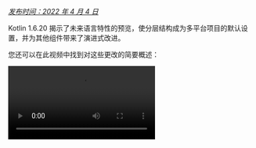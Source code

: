 [//]: # (title: Kotlin 1.6.20 有哪些新特性)

_[发布时间：2022 年 4 月 4 日](releases.md#release-details)_

Kotlin 1.6.20 揭示了未来语言特性的预览，使分层结构成为多平台项目的默认设置，并为其他组件带来了演进式改进。

您还可以在此视频中找到对这些更改的简要概述：

<video src="https://www.youtube.com/v/8F19ds109-o" title="What's new in Kotlin 1.6.20"/>

## 语言

在 Kotlin 1.6.20 中，您可以尝试两个新的语言特性：

* [Kotlin/JVM 上下文接收器的原型](#prototype-of-context-receivers-for-kotlin-jvm)
* [明确的非空类型](#definitely-non-nullable-types)

### Kotlin/JVM 上下文接收器的原型

> 此特性是一个原型，仅适用于 Kotlin/JVM。启用 `-Xcontext-receivers` 后，
> 编译器将生成预发布二进制文件，不能用于生产代码。
> 请仅在您的试验项目中使用上下文接收器。
> 我们感谢您在 [YouTrack](https://youtrack.jetbrains.com/issues/KT) 中提供反馈。
>
{style="warning"}

使用 Kotlin 1.6.20，您不再局限于只有一个接收器。如果您需要更多，可以通过在其声明中添加上下文接收器来使函数、属性和类变得上下文依赖（或_上下文相关的_）。上下文相关的声明会执行以下操作：

* 它要求所有声明的上下文接收器都以隐式接收器（implicit receivers）的形式存在于调用者的作用域中。
* 它将声明的上下文接收器作为隐式接收器（implicit receivers）引入其主体作用域。

```kotlin
interface LoggingContext {
    val log: Logger // 此上下文提供了对日志记录器的引用
}

context(LoggingContext)
fun startBusinessOperation() {
    // 由于 LoggingContext 是一个隐式接收器，因此您可以访问 log 属性
    log.info("Operation has started")
}

fun test(loggingContext: LoggingContext) {
    with(loggingContext) {
        // 您需要将 LoggingContext 作为隐式接收器放在作用域中才能调用 startBusinessOperation()
        startBusinessOperation()
    }
}
```

要在您的项目中启用上下文接收器，请使用 `-Xcontext-receivers` 编译器选项。
您可以在 [KEEP](https://github.com/Kotlin/KEEP/blob/master/proposals/context-receivers.md#detailed-design) 中找到此特性及其语法的详细描述。

请注意，此实现是一个原型：

* 启用 `-Xcontext-receivers` 后，编译器将生成预发布二进制文件，不能用于生产代码
* 目前 IDE 对上下文接收器的支持是最低限度的

请在您的试验项目中尝试此特性，并在[此 YouTrack 问题](https://youtrack.jetbrains.com/issue/KT-42435)中与我们分享您的想法和经验。
如果您遇到任何问题，请[提交新问题](https://kotl.in/issue)。

### 明确的非空类型

> 明确的非空类型处于 [Beta 版](components-stability.md)。它们已接近稳定，
> 但将来可能需要迁移步骤。
> 我们将尽力减少您需要进行的更改。
>
{style="warning"}

为了在扩展泛型 Java 类和接口时提供更好的互操作性，Kotlin 1.6.20 允许您使用新语法 `T & Any` 在使用处将泛型类型参数标记为明确非空类型。
此语法形式来自[交集类型（intersection types）](https://en.wikipedia.org/wiki/Intersection_type)的表示法，目前仅限于 `&` 左侧带有可空上限的类型参数和右侧非空的 `Any`：

```kotlin
fun <T> elvisLike(x: T, y: T & Any): T & Any = x ?: y

fun main() {
    // OK
    elvisLike<String>("", "").length
    // Error: 'null' 不能是非空类型的值
    elvisLike<String>("", null).length

    // OK
    elvisLike<String?>(null, "").length
    // Error: 'null' 不能是非空类型的值
    elvisLike<String?>(null, null).length
}
```
{validate="false"}

将语言版本设置为 `1.7` 以启用此特性：

<tabs group="build-script">
<tab title="Kotlin" group-key="kotlin">

```kotlin
kotlin {
    sourceSets.all {
        languageSettings.apply {
            languageVersion = "1.7"
        }
    }
}
```

</tab>
<tab title="Groovy" group-key="groovy">

```groovy
kotlin {
    sourceSets.all {
        languageSettings {
            languageVersion = '1.7'
        }
    }
}
```

</tab>
</tabs>

在 [KEEP](https://github.com/Kotlin/KEEP/blob/master/proposals/definitely-non-nullable-types.md) 中了解有关明确非空类型的更多信息。

## Kotlin/JVM

Kotlin 1.6.20 引入了：

* JVM 接口中默认方法的兼容性改进：[接口的新注解 `@JvmDefaultWithCompatibility`](#new-jvmdefaultwithcompatibility-annotation-for-interfaces) 和 [`-Xjvm-default` 模式的兼容性更改](#compatibility-changes-in-the-xjvm-default-modes)
* [JVM 后端支持单个模块的并行编译](#support-for-parallel-compilation-of-a-single-module-in-the-jvm-backend)
* [支持函数式接口构造函数的可调用引用](#support-for-callable-references-to-functional-interface-constructors)

### 接口的新注解 @JvmDefaultWithCompatibility

Kotlin 1.6.20 引入了新注解 [`@JvmDefaultWithCompatibility`](https://kotlinlang.org/api/latest/jvm/stdlib/kotlin.jvm/-jvm-default-with-compatibility/)：将其与 `-Xjvm-default=all` 编译器选项一起使用，[在 JVM 接口中为任何 Kotlin 接口的任何非抽象成员创建默认方法](java-to-kotlin-interop.md#default-methods-in-interfaces)。

如果使用您的 Kotlin 接口的客户端在没有 `-Xjvm-default=all` 选项的情况下编译，则它们可能与使用此选项编译的代码二进制不兼容。
在 Kotlin 1.6.20 之前，为避免此兼容性问题，[推荐的方法](https://blog.jetbrains.com/kotlin/2020/07/kotlin-1-4-m3-generating-default-methods-in-interfaces/#JvmDefaultWithoutCompatibility)是使用 `-Xjvm-default=all-compatibility` 模式，并对不需要此类兼容性的接口使用 `@JvmDefaultWithoutCompatibility` 注解。

此方法有一些缺点：

* 添加新接口时，您很容易忘记添加该注解。
* 非公共部分中的接口通常多于公共 API 中的接口，因此您最终会在代码中多处出现此注解。

现在，您可以使用 `-Xjvm-default=all` 模式并用 `@JvmDefaultWithCompatibility` 注解标记接口。
这允许您一次性将此注解添加到公共 API 中的所有接口，并且新非公共代码无需使用任何注解。

请在[此 YouTrack 票据](https://youtrack.jetbrains.com/issue/KT-48217)中留下您对此新注解的反馈。

### -Xjvm-default 模式的兼容性更改

Kotlin 1.6.20 增加了编译模块的选项，使其可以在默认模式（`-Xjvm-default=disable` 编译器选项）下与使用 `-Xjvm-default=all` 或 `-Xjvm-default=all-compatibility` 模式编译的模块兼容。
与以前一样，如果所有模块都处于 `-Xjvm-default=all` 或 `-Xjvm-default=all-compatibility` 模式，编译也将成功。
您可以在此 [YouTrack 问题](https://youtrack.jetbrains.com/issue/KT-47000)中留下您的反馈。

Kotlin 1.6.20 弃用了编译器选项 `-Xjvm-default` 的 `compatibility` 和 `enable` 模式。
其他模式的描述中关于兼容性有所更改，但总体逻辑保持不变。
您可以查看[更新的描述](java-to-kotlin-interop.md#compatibility-modes-for-default-methods)。

有关 Java 互操作中默认方法的更多信息，请参阅[互操作性文档](java-to-kotlin-interop.md#default-methods-in-interfaces)和[这篇博客文章](https://blog.jetbrains.com/kotlin/2020/07/kotlin-1-4-m3-generating-default-methods-in-interfaces/)。

### JVM 后端支持单个模块的并行编译

> JVM 后端支持单个模块的并行编译是[实验性](components-stability.md)功能。
> 它可能随时删除或更改。需要选择启用（参见下方详细信息），并且您应仅将其用于评估目的。
> 我们感谢您在 [YouTrack](https://youtrack.jetbrains.com/issue/KT-46085) 中提供反馈。
>
{style="warning"}

我们正在继续努力[改进新的 JVM IR 后端编译时间](https://youtrack.jetbrains.com/issue/KT-46768)。
在 Kotlin 1.6.20 中，我们增加了实验性 JVM IR 后端模式，以并行编译模块中的所有文件。
并行编译可以将总编译时间减少多达 15%。

使用[编译器选项](compiler-reference.md#compiler-options) `-Xbackend-threads` 启用实验性并行后端模式。
此选项使用以下参数：

* `N` 是您要使用的线程数。它不应超过您的 CPU 核心数；否则，由于线程之间的上下文切换，并行化将失效
* `0` 为每个 CPU 核心使用单独的线程

[Gradle](gradle.md) 可以并行运行任务，但是当项目（或项目的主要部分）从 Gradle 的角度来看只是一个大任务时，这种并行化帮助不大。
如果您有一个非常大型的单体模块，请使用并行编译以更快地编译。
如果您的项目由许多小型模块组成并且构建由 Gradle 并行化，那么再添加一层并行化可能会由于上下文切换而损害性能。

> 并行编译有一些限制：
> * 它不适用于 [kapt](kapt.md)，因为 kapt 禁用了 IR 后端
> * 设计上需要更多的 JVM 堆内存。堆内存量与线程数成正比
>
{style="note"}

### 支持函数式接口构造函数的可调用引用

> 对函数式接口构造函数的可调用引用支持是[实验性](components-stability.md)功能。
> 它可能随时删除或更改。需要选择启用（参见下方详细信息），并且您应仅将其用于评估目的。
> 我们感谢您在 [YouTrack](https://youtrack.jetbrains.com/issue/KT-47939) 中提供反馈。
>
{style="warning"}

对[可调用引用](reflection.md#callable-references)到函数式接口构造函数的支持增加了一种源代码兼容的迁移方式，可以从带构造函数的接口迁移到[函数式接口](fun-interfaces.md)。

考虑以下代码：

```kotlin
interface Printer {
    fun print()
}

fun Printer(block: () -> Unit): Printer = object : Printer { override fun print() = block() }
```

启用函数式接口构造函数的可调用引用后，此代码可以替换为仅一个函数式接口声明：

```kotlin
fun interface Printer {
    fun print()
}
```

它的构造函数将隐式创建，并且任何使用 `::Printer` 函数引用的代码都将编译成功。例如：

```kotlin
documentsStorage.addPrinter(::Printer)
```
{validate="false"}

通过使用 `DeprecationLevel.HIDDEN` 的 [`@Deprecated`](https://kotlinlang.org/api/latest/jvm/stdlib/kotlin/-deprecated/) 注解标记旧有函数 `Printer` 来保留二进制兼容性：

```kotlin
@Deprecated(message = "Your message about the deprecation", level = DeprecationLevel.HIDDEN)
fun Printer(...) {...}
```
{validate="false"}

使用编译器选项 `-XXLanguage:+KotlinFunInterfaceConstructorReference` 启用此特性。

## Kotlin/Native

Kotlin/Native 1.6.20 标志着其新组件的持续开发。我们向着与其他平台上的 Kotlin 一致的体验又迈进了一步：

* [新内存管理器的更新](#an-update-on-the-new-memory-manager)
* [新内存管理器中扫描阶段的并发实现](#concurrent-implementation-for-the-sweep-phase-in-new-memory-manager)
* [注解类的实例化](#instantiation-of-annotation-classes)
* [与 Swift async/await 的互操作：返回 Swift 的 Void 而不是 KotlinUnit](#interop-with-swift-async-await-returning-void-instead-of-kotlinunit)
* [使用 libbacktrace 获得更好的堆栈跟踪](#better-stack-traces-with-libbacktrace)
* [支持独立的 Android 可执行文件](#support-for-standalone-android-executables)
* [性能改进](#performance-improvements)
* [cinterop 模块导入期间改进的错误处理](#improved-error-handling-during-cinterop-modules-import)
* [支持 Xcode 13 库](#support-for-xcode-13-libraries)

### 新内存管理器的更新

> 新的 Kotlin/Native 内存管理器处于 [Alpha 版](components-stability.md)。
> 它将来可能不兼容地更改并需要手动迁移。
> 我们感谢您在 [YouTrack](https://youtrack.jetbrains.com/issue/KT-48525) 中提供反馈。
>
{style="note"}

使用 Kotlin 1.6.20，您可以试用新 Kotlin/Native 内存管理器的 Alpha 版本。
它消除了 JVM 和 Native 平台之间的差异，以便在多平台项目中提供一致的开发者体验。
例如，您将更容易创建同时适用于 Android 和 iOS 的新跨平台移动应用程序。

新的 Kotlin/Native 内存管理器取消了线程间对象共享的限制。
它还提供了无内存泄漏的并发编程原语，这些原语是安全的，不需要任何特殊管理或注解。

新内存管理器将在未来版本中成为默认设置，因此我们鼓励您现在尝试它。
查看我们的[博客文章](https://blog.jetbrains.com/kotlin/2021/08/try-the-new-kotlin-native-memory-manager-development-preview/)以了解有关新内存管理器的更多信息并探索示例项目，或直接跳到[迁移说明](https://github.com/JetBrains/kotlin/blob/master/kotlin-native/NEW_MM.md)亲自尝试。

请在您的项目上尝试使用新的内存管理器，看看它是如何工作的，并在我们的问题跟踪器 [YouTrack](https://youtrack.jetbrains.com/issue/KT-48525) 中分享反馈。

### 新内存管理器中扫描阶段的并发实现

如果您已经切换到我们的新内存管理器（[在 Kotlin 1.6 中宣布](whatsnew16.md#preview-of-the-new-memory-manager)），您可能会注意到执行时间有了巨大的改进：我们的基准测试显示平均提高了 35%。
从 1.6.20 开始，新内存管理器还提供了扫描阶段的并发实现。
这也有望提高性能并减少垃圾收集器暂停的持续时间。

要为新的 Kotlin/Native 内存管理器启用此特性，请传递以下编译器选项：

```bash
-Xgc=cms 
```

欢迎在此 [YouTrack 问题](https://youtrack.jetbrains.com/issue/KT-48526)中分享您对新内存管理器性能的反馈。

### 注解类的实例化

在 Kotlin 1.6.0 中，注解类的实例化在 Kotlin/JVM 和 Kotlin/JS 中达到了[稳定版](components-stability.md)。
1.6.20 版本为 Kotlin/Native 提供了支持。

了解有关[注解类实例化](annotations.md#instantiation)的更多信息。

### 与 Swift async/await 的互操作：返回 Swift 的 Void 而不是 KotlinUnit

> 与 Swift async/await 的并发互操作是[实验性](components-stability.md)功能。它可能随时删除或更改。
> 您应仅将其用于评估目的。我们感谢您在 [YouTrack](https://youtrack.jetbrains.com/issue/KT-47610) 中提供反馈。
>
{style="warning"}

我们继续致力于[与 Swift async/await 的实验性互操作](whatsnew1530.md#experimental-interoperability-with-swift-5-5-async-await)（自 Swift 5.5 起可用）。
Kotlin 1.6.20 在处理返回类型为 `Unit` 的 `suspend` 函数的方式上与以前的版本不同。

此前，此类函数在 Swift 中表现为返回 `KotlinUnit` 的 `async` 函数。然而，它们正确的返回类型是 `Void`，类似于非 suspend 函数。

为了避免破坏现有代码，我们引入了一个 Gradle 属性，使编译器将返回 `Unit` 的 suspend 函数翻译为返回类型为 `Void` 的 `async` Swift：

```none
# gradle.properties
kotlin.native.binary.unitSuspendFunctionObjCExport=proper
```

我们计划在未来的 Kotlin 版本中使此行为成为默认设置。

### 使用 libbacktrace 获得更好的堆栈跟踪

> 使用 libbacktrace 解析源位置是[实验性](components-stability.md)功能。它可能随时删除或更改。
> 您应仅将其用于评估目的。我们感谢您在 [YouTrack](https://youtrack.jetbrains.com/issue/KT-48424) 中提供反馈。
>
{style="warning"}

Kotlin/Native 现在能够生成详细的堆栈跟踪，其中包含文件位置和行号，以便更好地调试 `linux*`（`linuxMips32` 和 `linuxMipsel32` 除外）和 `androidNative*` 目标。

此特性底层使用了 [libbacktrace](https://github.com/ianlancetaylor/libbacktrace) 库。
请看以下代码，了解其差异示例：

```kotlin
fun main() = bar()
fun bar() = baz()
inline fun baz() {
    error("")
}
```

* **1.6.20 之前：**

```text
Uncaught Kotlin exception: kotlin.IllegalStateException:
   at 0   example.kexe        0x227190       kfun:kotlin.Throwable#<init>(kotlin.String?){} + 96
   at 1   example.kexe        0x221e4c       kfun:kotlin.Exception#<init>(kotlin.String?){} + 92
   at 2   example.kexe        0x221f4c       kfun:kotlin.RuntimeException#<init>(kotlin.String?){} + 92
   at 3   example.kexe        0x22234c       kfun:kotlin.IllegalStateException#<init>(kotlin.String?){} + 92
   at 4   example.kexe        0x25d708       kfun:#bar(){} + 104
   at 5   example.kexe        0x25d68c       kfun:#main(){} + 12
```
{initial-collapse-state="collapsed" collapsible="true"}

* **1.6.20 启用 libbacktrace 后：**

```text
Uncaught Kotlin exception: kotlin.IllegalStateException:
   at 0   example.kexe        0x229550    kfun:kotlin.Throwable#<init>(kotlin.String?){} + 96 (/opt/buildAgent/work/c3a91df21e46e2c8/kotlin/kotlin-native/runtime/src/main/kotlin/kotlin/Throwable.kt:24:37)
   at 1   example.kexe        0x22420c    kfun:kotlin.Exception#<init>(kotlin.String?){} + 92 (/opt/buildAgent/work/c3a91df21e46e2c8/kotlin/kotlin-native/runtime/src/main/kotlin/kotlin/Exceptions.kt:23:44)
   at 2   example.kexe        0x22430c    kfun:kotlin.RuntimeException#<init>(kotlin.String?){} + 92 (/opt/buildAgent/work/c3a91df21e46e2c8/kotlin/kotlin-native/runtime/src/main/kotlin/kotlin/Exceptions.kt:34:44)
   at 3   example.kexe        0x22470c    kfun:kotlin.IllegalStateException#<init>(kotlin.String?){} + 92 (/opt/buildAgent/work/c3a91df21e46e2c8/kotlin/kotlin-native/runtime/src/main/kotlin/kotlin/Exceptions.kt:70:44)
   at 4   example.kexe        0x25fac8    kfun:#bar(){} + 104 [inlined] (/opt/buildAgent/work/c3a91df21e46e2c8/kotlin/libraries/stdlib/src/kotlin/util/Preconditions.kt:143:56)
   at 5   example.kexe        0x25fac8    kfun:#bar(){} + 104 [inlined] (/private/tmp/backtrace/src/commonMain/kotlin/app.kt:4:5)
   at 6   example.kexe        0x25fac8    kfun:#bar(){} + 104 (/private/tmp/backtrace/src/commonMain/kotlin/app.kt:2:13)
   at 7   example.kexe        0x25fa4c    kfun:#main(){} + 12 (/private/tmp/backtrace/src/commonMain/kotlin/app.kt:1:14)
```
{initial-collapse-state="collapsed" collapsible="true"}

在 Apple 目标上，堆栈跟踪中已包含文件位置和行号，但 libbacktrace 为内联函数调用提供了更多细节：

* **1.6.20 之前：**

```text
Uncaught Kotlin exception: kotlin.IllegalStateException:
   at 0   example.kexe    0x10a85a8f8    kfun:kotlin.Throwable#<init>(kotlin.String?){} + 88 (/opt/buildAgent/work/c3a91df21e46e2c8/kotlin/kotlin-native/runtime/src/main/kotlin/kotlin/Throwable.kt:24:37)
   at 1   example.kexe    0x10a855846    kfun:kotlin.Exception#<init>(kotlin.String?){} + 86 (/opt/buildAgent/work/c3a91df21e46e2c8/kotlin/kotlin-native/runtime/src/main/kotlin/kotlin/Exceptions.kt:23:44)
   at 2   example.kexe    0x10a855936    kfun:kotlin.RuntimeException#<init>(kotlin.String?){} + 86 (/opt/buildAgent/work/c3a91df21e46e2c8/kotlin/kotlin-native/runtime/src/main/kotlin/kotlin/Exceptions.kt:34:44)
   at 3   example.kexe    0x10a855c86    kfun:kotlin.IllegalStateException#<init>(kotlin.String?){} + 86 (/opt/buildAgent/work/c3a91df21e46e2c8/kotlin/kotlin-native/runtime/src/main/kotlin/kotlin/Exceptions.kt:70:44)
   at 4   example.kexe    0x10a8489a5    kfun:#bar(){} + 117 (/private/tmp/backtrace/src/commonMain/kotlin/app.kt:2:1)
   at 5   example.kexe    0x10a84891c    kfun:#main(){} + 12 (/private/tmp/backtrace/src/commonMain/kotlin/app.kt:1:14)
...
```
{initial-collapse-state="collapsed" collapsible="true"}

* **1.6.20 启用 libbacktrace 后：**

```text
Uncaught Kotlin exception: kotlin.IllegalStateException:
   at 0   example.kexe    0x10669bc88    kfun:kotlin.Throwable#<init>(kotlin.String?){} + 88 (/opt/buildAgent/work/c3a91df21e46e2c8/kotlin/kotlin-native/runtime/src/main/kotlin/kotlin/Throwable.kt:24:37)
   at 1   example.kexe    0x106696bd6    kfun:kotlin.Exception#<init>(kotlin.String?){} + 86 (/opt/buildAgent/work/c3a91df21e46e2c8/kotlin/kotlin-native/runtime/src/main/kotlin/kotlin/Exceptions.kt:23:44)
   at 2   example.kexe    0x106696cc6    kfun:kotlin.RuntimeException#<init>(kotlin.String?){} + 86 (/opt/buildAgent/work/c3a91df21e46e2c8/kotlin/kotlin-native/runtime/src/main/kotlin/kotlin/Exceptions.kt:34:44)
   at 3   example.kexe    0x106697016    kfun:kotlin.IllegalStateException#<init>(kotlin.String?){} + 86 (/opt/buildAgent/work/c3a91df21e46e2c8/kotlin/kotlin-native/runtime/src/main/kotlin/kotlin/Exceptions.kt:70:44)
   at 4   example.kexe    0x106689d35    kfun:#bar(){} + 117 [inlined] (/opt/buildAgent/work/c3a91df21e46e2c8/kotlin/libraries/stdlib/src/kotlin/util/Preconditions.kt:143:56)
>>  at 5   example.kexe    0x106689d35    kfun:#bar(){} + 117 [inlined] (/private/tmp/backtrace/src/commonMain/kotlin/app.kt:4:5)
   at 6   example.kexe    0x106689d35    kfun:#bar(){} + 117 (/private/tmp/backtrace/src/commonMain/kotlin/app.kt:2:13)
   at 7   example.kexe    0x106689cac    kfun:#main(){} + 12 (/private/tmp/backtrace/src/commonMain/kotlin/app.kt:1:14)
...
```
{initial-collapse-state="collapsed" collapsible="true"}

要使用 libbacktrace 生成更好的堆栈跟踪，请将以下行添加到 `gradle.properties`：

```none
# gradle.properties
kotlin.native.binary.sourceInfoType=libbacktrace
```

请在[此 YouTrack 问题](https://youtrack.jetbrains.com/issue/KT-48424)中告诉我们您使用 libbacktrace 调试 Kotlin/Native 的体验如何。

### 支持独立的 Android 可执行文件

此前，Kotlin/Native 中的 Android Native 可执行文件实际上并非可执行文件，而是可以作为 NativeActivity 使用的共享库。现在提供了一个选项，可以为 Android Native 目标生成标准可执行文件。

为此，在您项目的 `build.gradle(.kts)` 部分，配置 `androidNative` 目标的 `executable` 块。
添加以下二进制选项：

```kotlin
kotlin {
    androidNativeX64("android") {
        binaries {
            executable {
                binaryOptions["androidProgramType"] = "standalone"
            }
        }
    }
}
```

请注意，此特性将在 Kotlin 1.7.0 中成为默认设置。
如果您想保留当前行为，请使用以下设置：

```kotlin
binaryOptions["androidProgramType"] = "nativeActivity"
```

感谢 Mattia Iavarone 的[实现](https://github.com/jetbrains/kotlin/pull/4624)！

### 性能改进

我们正在努力开发 Kotlin/Native，以[加快编译过程](https://youtrack.jetbrains.com/issue/KT-42294)并改善您的开发体验。

Kotlin 1.6.20 带来了一些性能更新和错误修复，影响了 Kotlin 生成的 LLVM IR。
根据我们内部项目的基准测试，我们平均实现了以下性能提升：

* 执行时间减少 15%
* 发布版和调试版二进制文件的代码大小减少 20%
* 发布版二进制文件的编译时间减少 26%

这些更改还使大型内部项目上的调试版二进制文件编译时间减少了 10%。

为了实现这一点，我们对一些编译器生成的合成对象实现了静态初始化，改进了我们为每个函数构建 LLVM IR 的方式，并优化了编译器缓存。

### cinterop 模块导入期间改进的错误处理

此版本引入了改进的错误处理，适用于您使用 `cinterop` 工具导入 Objective-C 模块的场景（这在 CocoaPods Pod 中很常见）。
此前，如果您在尝试使用 Objective-C 模块时遇到错误（例如，在头文件中遇到编译错误），您会收到一条信息不明确的错误消息，例如 `fatal error: could not build module $name`。
我们扩展了 `cinterop` 工具的这部分功能，因此您将收到带有扩展描述的错误消息。

### 支持 Xcode 13 库

随 Xcode 13 提供的库从本版本开始获得全面支持。
您可以随时在 Kotlin 代码中访问它们。

## Kotlin Multiplatform

1.6.20 为 Kotlin Multiplatform 带来了以下显著更新：

* [分层结构支持现在是所有新的多平台项目的默认设置](#hierarchical-structure-support-for-multiplatform-projects)
* [Kotlin CocoaPods Gradle 插件获得了几项用于 CocoaPods 集成的有用功能](#kotlin-cocoapods-gradle-plugin)

### 多平台项目的分层结构支持

Kotlin 1.6.20 默认启用了分层结构支持。
自 [Kotlin 1.4.0 中引入该功能](whatsnew14.md#sharing-code-in-several-targets-with-the-hierarchical-project-structure)以来，我们显著改进了前端并使 IDE 导入稳定。

此前，在多平台项目中添加代码有两种方式。第一种是将其插入平台特定的源集，该源集仅限于一个目标，不能被其他平台重用。
第二种是使用在 Kotlin 当前支持的所有平台之间共享的通用源集。

现在，您可以在[几个相似的 Native 目标之间共享源代码](#better-code-sharing-in-your-project)，这些目标重用大量的通用逻辑和第三方 API。
该技术将提供正确的默认依赖项并找到共享代码中可用的精确 API。
这消除了复杂的构建设置，并且不必使用变通方法来获得在 Native 目标之间共享源集的 IDE 支持。
它还有助于防止针对不同目标的不安全 API 用法。

该技术对[库作者](#more-opportunities-for-library-authors)也派上用场，因为分层项目结构允许他们发布和使用针对部分目标的共享 API 库。

默认情况下，使用分层项目结构发布的库仅与分层结构项目兼容。

#### 项目中更好的代码共享

如果没有分层结构支持，则没有直接的方法在_某些_而非_所有_ [Kotlin 目标](https://www.jetbrains.com/help/kotlin-multiplatform-dev/multiplatform-dsl-reference.html#targets)之间共享代码。
一个常见的例子是在所有 iOS 目标之间共享代码并访问 iOS 特定的[依赖项](https://www.jetbrains.com/help/kotlin-multiplatform-dev/multiplatform-share-on-platforms.html#connect-platform-specific-libraries)，例如 Foundation。

得益于分层项目结构支持，您现在可以开箱即用地实现这一点。
在新结构中，源集形成了一个层次结构。
您可以使用适用于给定源集编译到的每个目标的平台特定的语言特性和依赖项。

例如，考虑一个典型的多平台项目，它有两个目标——用于 iOS 设备和模拟器的 `iosArm64` 和 `iosX64`。
Kotlin 工具理解这两个目标具有相同的功能，并允许您从中间源集 `iosMain` 访问该功能。

![iOS 层次结构示例](ios-hierarchy-example.jpg){width=700}

Kotlin 工具链提供正确的默认依赖项，如 Kotlin/Native 标准库或原生库。
此外，Kotlin 工具将尽力找到共享代码中可用的精确 API 接口。
这可以防止诸如在为 Windows 共享的代码中使用 macOS 特定函数的情况。

#### 库作者的更多机会

当多平台库发布时，其中间源集的 API 现在可以正确地随库一起发布，使其可供消费者使用。
同样，Kotlin 工具链将自动识别消费者源集中可用的 API，同时小心防范不安全的使用方式，例如在 JS 代码中使用为 JVM 设计的 API。
了解有关[在库中共享代码](https://www.jetbrains.com/help/kotlin-multiplatform-dev/multiplatform-share-on-platforms.html#share-code-in-libraries)的更多信息。

#### 配置与设置

从 Kotlin 1.6.20 开始，所有新的多平台项目都将采用分层项目结构。无需额外设置。

* 如果您已经[手动启用](https://www.jetbrains.com/help/kotlin-multiplatform-dev/multiplatform-share-on-platforms.html#share-code-on-similar-platforms)，您可以从 `gradle.properties` 中删除已弃用的选项：

  ```none
  # gradle.properties
  kotlin.mpp.enableGranularSourceSetsMetadata=true
  kotlin.native.enableDependencyPropagation=false // or 'true', depending on your previous setup
  ```

* 对于 Kotlin 1.6.20，我们建议使用 [Android Studio 2021.1.1](https://developer.android.com/studio) (Bumblebee) 或更高版本以获得最佳体验。

* 您也可以选择退出。要禁用分层结构支持，请在 `gradle.properties` 中设置以下选项：

  ```none
  # gradle.properties
  kotlin.mpp.hierarchicalStructureSupport=false
  ```

#### 请留下您的反馈

这对整个生态系统来说是一项重大改变。我们感谢您的反馈，帮助我们做得更好。

现在就尝试一下，并将您遇到的任何困难报告给[我们的问题跟踪器](https://kotl.in/issue)。

### Kotlin CocoaPods Gradle 插件

为了简化 CocoaPods 集成，Kotlin 1.6.20 提供了以下功能：

* CocoaPods 插件现在具有构建包含所有注册目标的 XCFrameworks 并生成 Podspec 文件的任务。当您不想直接与 Xcode 集成，但又想构建构件并将其部署到本地 CocoaPods 仓库时，此功能非常有用。
  
  了解有关[构建 XCFrameworks](https://www.jetbrains.com/help/kotlin-multiplatform-dev/multiplatform-build-native-binaries.html#build-xcframeworks) 的更多信息。

* 如果您在项目中使用 [CocoaPods 集成](https://www.jetbrains.com/help/kotlin-multiplatform-dev/multiplatform-cocoapods-overview.html)，您习惯于为整个 Gradle 项目指定所需的 Pod 版本。现在您有更多选项：
  * 直接在 `cocoapods` 块中指定 Pod 版本
  * 继续使用 Gradle 项目版本
  
  如果这些属性都没有配置，您将收到错误。

* 您现在可以在 `cocoapods` 块中配置 CocoaPod 名称，而不是更改整个 Gradle 项目的名称。

* CocoaPods 插件引入了一个新的 `extraSpecAttributes` 属性，您可以使用它来配置 Podspec 文件中以前硬编码的属性，例如 `libraries` 或 `vendored_frameworks`。

```kotlin
kotlin {
    cocoapods {
        version = "1.0"
        name = "MyCocoaPod"
        extraSpecAttributes["social_media_url"] = 'https://twitter.com/kotlin'
        extraSpecAttributes["vendored_frameworks"] = 'CustomFramework.xcframework'
        extraSpecAttributes["libraries"] = 'xml'
    }
}
```

请参阅完整的 Kotlin CocoaPods Gradle 插件 [DSL 参考](https://www.jetbrains.com/help/kotlin-multiplatform-dev/multiplatform-cocoapods-dsl-reference.html)。

## Kotlin/JS

Kotlin/JS 1.6.20 中的改进主要影响 IR 编译器：

* [开发二进制文件（IR）的增量编译](#incremental-compilation-for-development-binaries-with-ir-compiler)
* [顶层属性默认延迟初始化（IR）](#lazy-initialization-of-top-level-properties-by-default-with-ir-compiler)
* [项目模块默认单独生成 JS 文件（IR）](#separate-js-files-for-project-modules-by-default-with-ir-compiler)
* [Char 类优化（IR）](#char-class-optimization)
* [导出改进（IR 和旧后端）](#improvements-to-export-and-typescript-declaration-generation)
* [异步测试的 @AfterTest 保证](#aftertest-guarantees-for-asynchronous-tests)

### 开发二进制文件增量编译（IR 编译器）

为了使 Kotlin/JS 使用 IR 编译器的开发更高效，我们引入了一种新的_增量编译_模式。

在此模式下，使用 `compileDevelopmentExecutableKotlinJs` Gradle 任务构建**开发二进制文件**时，编译器会在模块级别缓存先前编译的结果。
它在后续编译期间使用未更改源文件的缓存编译结果，从而使它们完成得更快，特别是针对小幅更改。
请注意，此改进专门针对开发过程（缩短了编辑-构建-调试周期），不影响生产构件的构建。

要为开发二进制文件启用增量编译，请将以下行添加到项目的 `gradle.properties`：

```none
# gradle.properties
kotlin.incremental.js.ir=true // false by default
```

在我们的试验项目中，新模式使增量编译速度提升高达 30%。但在此模式下的全新构建速度变慢了，因为需要创建和填充缓存。

请在[此 YouTrack 问题](https://youtrack.jetbrains.com/issue/KT-50203)中告诉我们您对 Kotlin/JS 项目中使用增量编译的看法。

### 顶层属性默认延迟初始化（IR 编译器）

在 Kotlin 1.4.30 中，我们在 JS IR 编译器中展示了[顶层属性的延迟初始化](whatsnew1430.md#lazy-initialization-of-top-level-properties)原型。
通过消除在应用程序启动时初始化所有属性的需要，延迟初始化减少了启动时间。
我们的测量结果显示，在实际的 Kotlin/JS 应用程序上，速度提升了约 10%。

现在，我们完善并充分测试了这一机制，并使延迟初始化成为 IR 编译器中顶层属性的默认设置。

```kotlin
// lazy initialization
val a = run {
    val result = // intensive computations
        println(result)
    result
} // run 在变量首次使用时执行
```

如果由于某种原因您需要急切地（在应用程序启动时）初始化一个属性，请用 [`@EagerInitialization`](https://kotlinlang.org/api/latest/jvm/stdlib/kotlin.native/-eager-initialization/) 注解标记它。

### 项目模块默认单独生成 JS 文件（IR 编译器）

此前，JS IR 编译器[提供了]( https://youtrack.jetbrains.com/issue/KT-44319)为项目模块生成单独 `.js` 文件的功能。
这是默认选项的替代方案——整个项目的一个 `.js` 文件。
此文件可能太大且不方便使用，因为每当您想使用项目中的函数时，都必须将整个 JS 文件作为依赖项包含在内。
多个文件增加了灵活性并减小了此类依赖项的大小。此特性可通过 `-Xir-per-module` 编译器选项获得。

从 1.6.20 开始，JS IR 编译器默认情况下为项目模块生成单独的 `.js` 文件。

现在可以通过以下 Gradle 属性将项目编译成单个 `.js` 文件：

```none
# gradle.properties
kotlin.js.ir.output.granularity=whole-program // `per-module` is the default
```

在以前的版本中，实验性每模块模式（通过 `-Xir-per-module=true` 标志可用）在每个模块中调用 `main()` 函数。这与常规的单个 `.js` 模式不一致。从 1.6.20 开始，`main()` 函数在两种情况下都只会在主模块中调用。如果您确实需要在模块加载时运行某些代码，可以使用用 `@EagerInitialization` 注解标记的顶层属性。请参阅[顶层属性默认延迟初始化（IR）](#lazy-initialization-of-top-level-properties-by-default-with-ir-compiler)。

### Char 类优化

`Char` 类现在由 Kotlin/JS 编译器处理，而不会引入装箱（boxing）（类似于[内联类](inline-classes.md)）。
这加快了 Kotlin/JS 代码中字符操作的速度。

除了性能改进之外，这还改变了 `Char` 导出到 JavaScript 的方式：它现在被翻译为 `Number`。

### 导出和 TypeScript 声明生成改进

Kotlin 1.6.20 为导出机制（[`@JsExport`](https://kotlinlang.org/api/latest/jvm/stdlib/kotlin.js/-js-export/) 注解）带来了多项修复和改进，包括 [TypeScript 声明（.d.ts）的生成](js-ir-compiler.md#preview-generation-of-typescript-declaration-files-d-ts)。
我们增加了导出接口和枚举的功能，并修复了在一些先前报告的特殊情况下的导出行为。
有关更多详细信息，请参阅 [YouTrack 中导出改进的列表](https://youtrack.jetbrains.com/issues?q=Project:%20Kotlin%20issue%20id:%20KT-45434,%20KT-44494,%20KT-37916,%20KT-43191,%20KT-46961,%20KT-40236)。

了解有关[从 JavaScript 使用 Kotlin 代码](js-to-kotlin-interop.md)的更多信息。

### 异步测试的 @AfterTest 保证

Kotlin 1.6.20 使 [`@AfterTest`](https://kotlinlang.org/api/latest/kotlin.test/kotlin.test/-after-test/) 函数在 Kotlin/JS 上的异步测试中正常工作。
如果测试函数的返回类型被静态解析为 [`Promise`](https://kotlinlang.org/api/latest/jvm/stdlib/kotlin.js/-promise/)，编译器现在会将 `@AfterTest` 函数的执行调度到相应的 [`then()`](https://kotlinlang.org/api/latest/jvm/stdlib/kotlin.js/-promise/then.html) 回调。

## 安全性

Kotlin 1.6.20 引入了一些特性来提高代码的安全性：

* [在 klib 中使用相对路径](#using-relative-paths-in-klibs)
* [Kotlin/JS Gradle 项目的 yarn.lock 持久化](#persisting-yarn-lock-for-kotlin-js-gradle-projects)
* [默认情况下使用 `--ignore-scripts` 安装 npm 依赖项](#installation-of-npm-dependencies-with-ignore-scripts-by-default)

### 在 klib 中使用相对路径

`klib` 格式的库[包含](native-libraries.md#library-format)源文件的序列化 IR 表示，其中还包括用于生成正确调试信息的文件路径。
在 Kotlin 1.6.20 之前，存储的文件路径是绝对的。由于库作者可能不想共享绝对路径，因此 1.6.20 版本提供了替代选项。

如果您正在发布 `klib` 并希望在构件中只使用源文件的相对路径，您现在可以传递 `-Xklib-relative-path-base` 编译器选项，并带有一个或多个源文件的基础路径：

<tabs group="build-script">
<tab title="Kotlin" group-key="kotlin">

```kotlin
tasks.withType(org.jetbrains.kotlin.gradle.dsl.KotlinCompile::class).configureEach {
    // $base 是源文件的基础路径
    kotlinOptions.freeCompilerArgs += "-Xklib-relative-path-base=$base"
}
```

</tab>
<tab title="Groovy" group-key="groovy">

```groovy
tasks.withType(org.jetbrains.kotlin.gradle.dsl.KotlinCompile).configureEach {
    kotlinOptions {
        // $base 是源文件的基础路径
        freeCompilerArgs += "-Xklib-relative-path-base=$base"
    }
}
``` 

</tab>
</tabs>

### Kotlin/JS Gradle 项目的 yarn.lock 持久化

> 此特性已回溯移植到 Kotlin 1.6.10。
>
{style="note"}

Kotlin/JS Gradle 插件现在提供了持久化 `yarn.lock` 文件的功能，使得无需额外的 Gradle 配置即可锁定项目 npm 依赖项的版本。
此特性通过在项目根目录添加自动生成的 `kotlin-js-store` 目录来改变默认项目结构。
其中包含 `yarn.lock` 文件。

我们强烈建议您将 `kotlin-js-store` 目录及其内容提交到您的版本控制系统。
将锁文件提交到版本控制系统是[推荐做法](https://classic.yarnpkg.com/blog/2016/11/24/lockfiles-for-all/)，因为这确保您的应用程序在所有机器上都使用完全相同的依赖树进行构建，无论这些是其他机器上的开发环境还是 CI/CD 服务。
锁文件还可以防止您的 npm 依赖项在项目签出到新机器时静默更新，这是一个安全隐患。

像 [Dependabot](https://github.com/dependabot) 这样的工具也可以解析您的 Kotlin/JS 项目的 `yarn.lock` 文件，并在您的任何 npm 依赖包受到损害时向您提供警告。

如果需要，您可以在构建脚本中更改目录名和锁文件名称：

<tabs group="build-script">
<tab title="Kotlin" group-key="kotlin">

```kotlin
rootProject.plugins.withType<org.jetbrains.kotlin.gradle.targets.js.yarn.YarnPlugin> {
    rootProject.the<org.jetbrains.kotlin.gradle.targets.js.yarn.YarnRootExtension>().lockFileDirectory =
        project.rootDir.resolve("my-kotlin-js-store")
    rootProject.the<org.jetbrains.kotlin.gradle.targets.js.yarn.YarnRootExtension>().lockFileName = "my-yarn.lock"
}
```

</tab>
<tab title="Groovy" group-key="groovy">

```groovy
rootProject.plugins.withType(org.jetbrains.kotlin.gradle.targets.js.yarn.YarnPlugin) {
    rootProject.extensions.getByType(org.jetbrains.kotlin.gradle.targets.js.yarn.YarnRootExtension).lockFileDirectory =
        file("my-kotlin-js-store")
    rootProject.extensions.getByType(org.jetbrains.kotlin.gradle.targets.js.yarn.YarnRootExtension).lockFileName = 'my-yarn.lock'
}
``` 

</tab>
</tabs>

> 更改锁文件的名称可能导致依赖项检查工具无法再识别该文件。
> 
{style="warning"}

### 默认情况下使用 --ignore-scripts 安装 npm 依赖项

> 此特性已回溯移植到 Kotlin 1.6.10。
>
{style="note"}

Kotlin/JS Gradle 插件现在默认情况下阻止在安装 npm 依赖项期间执行[生命周期脚本](https://docs.npmjs.com/cli/v8/using-npm/scripts#life-cycle-scripts)。
此更改旨在降低从受损 npm 包执行恶意代码的可能性。

要回滚到旧配置，您可以通过在 `build.gradle(.kts)` 中添加以下行来显式启用生命周期脚本执行：

<tabs group="build-script">
<tab title="Kotlin" group-key="kotlin">

```kotlin
rootProject.plugins.withType<org.jetbrains.kotlin.gradle.targets.js.yarn.YarnPlugin> {
    rootProject.the<org.jetbrains.kotlin.gradle.targets.js.yarn.YarnRootExtension>().ignoreScripts = false
}
```

</tab>
<tab title="Groovy" group-key="groovy">

```groovy
rootProject.plugins.withType(org.jetbrains.kotlin.gradle.targets.js.yarn.YarnPlugin) {
    rootProject.extensions.getByType(org.jetbrains.kotlin.gradle.targets.js.yarn.YarnRootExtension).ignoreScripts = false
}
``` 

</tab>
</tabs>

了解有关 [Kotlin/JS Gradle 项目的 npm 依赖项](js-project-setup.md#npm-dependencies)的更多信息。

## Gradle

Kotlin 1.6.20 为 Kotlin Gradle 插件带来了以下更改：

* 用于定义 Kotlin 编译器执行策略的新[属性 `kotlin.compiler.execution.strategy` 和 `compilerExecutionStrategy`](#properties-for-defining-kotlin-compiler-execution-strategy)
* [弃用选项 `kapt.use.worker.api`、`kotlin.experimental.coroutines` 和 `kotlin.coroutines`](#deprecation-of-build-options-for-kapt-and-coroutines)
* [移除 `kotlin.parallel.tasks.in.project` 构建选项](#removal-of-the-kotlin-parallel-tasks-in-project-build-option)

### 用于定义 Kotlin 编译器执行策略的属性

在 Kotlin 1.6.20 之前，您使用系统属性 `-Dkotlin.compiler.execution.strategy` 来定义 Kotlin 编译器执行策略。
此属性在某些情况下可能不方便。
Kotlin 1.6.20 引入了一个同名的 Gradle 属性 `kotlin.compiler.execution.strategy`，以及编译任务属性 `compilerExecutionStrategy`。

系统属性仍然有效，但在未来版本中将被移除。

当前属性的优先级如下：

* 任务属性 `compilerExecutionStrategy` 优先于系统属性和 Gradle 属性 `kotlin.compiler.execution.strategy`。
* Gradle 属性优先于系统属性。

有三种编译器执行策略可以分配给这些属性：

| 策略       | Kotlin 编译器执行位置        | 增量编译 | 其他特性                                                  |
|----------------|--------------------------------------|-------------------------|------------------------------------------------------------------------|
| Daemon         | 在其自己的守护进程中        | 是                     | *默认策略*。可在不同 Gradle 守护进程之间共享 |
| In process     | 在 Gradle 守护进程中     | 否                      | 可能与 Gradle 守护进程共享堆内存                              |
| Out of process | 每次调用在单独的进程中  | 否                      | —                                                                           |

因此，`kotlin.compiler.execution.strategy` 属性（系统属性和 Gradle 属性）的可用值是：
1. `daemon`（默认）
2. `in-process`
3. `out-of-process`

在 `gradle.properties` 中使用 Gradle 属性 `kotlin.compiler.execution.strategy`：

```none
# gradle.properties
kotlin.compiler.execution.strategy=out-of-process
```

`compilerExecutionStrategy` 任务属性的可用值是：

1. `org.jetbrains.kotlin.gradle.tasks.KotlinCompilerExecutionStrategy.DAEMON`（默认）
2. `org.jetbrains.kotlin.gradle.tasks.KotlinCompilerExecutionStrategy.IN_PROCESS`
3. `org.jetbrains.kotlin.gradle.tasks.KotlinCompilerExecutionStrategy.OUT_OF_PROCESS`

在 `build.gradle.kts` 构建脚本中使用任务属性 `compilerExecutionStrategy`：

```kotlin
import org.jetbrains.kotlin.gradle.dsl.KotlinCompile
import org.jetbrains.kotlin.gradle.tasks.KotlinCompilerExecutionStrategy

// ...

tasks.withType<KotlinCompile>().configureEach {
    compilerExecutionStrategy.set(KotlinCompilerExecutionStrategy.IN_PROCESS)
}
```

请在[此 YouTrack 任务](https://youtrack.jetbrains.com/issue/KT-49299)中留下您的反馈。

### 弃用 kapt 和协程的构建选项

在 Kotlin 1.6.20 中，我们更改了属性的弃用级别：

* 我们弃用了通过 Kotlin 守护进程运行 [kapt](kapt.md) 的功能，使用 `kapt.use.worker.api`——现在它会在 Gradle 的输出中生成一个警告。
  默认情况下，[kapt 从 1.3.70 版本开始已使用 Gradle worker](kapt.md#run-kapt-tasks-in-parallel)，我们建议继续使用此方法。

  我们将在未来版本中移除选项 `kapt.use.worker.api`。

* 我们弃用了 `kotlin.experimental.coroutines` Gradle DSL 选项和 `gradle.properties` 中使用的 `kotlin.coroutines` 属性。
  只需使用_挂起函数_或[将 `kotlinx.coroutines` 依赖项](gradle-configure-project.md#set-a-dependency-on-a-kotlinx-library)添加到您的 `build.gradle(.kts)` 文件中。
  
  在[协程指南](coroutines-guide.md)中了解有关协程的更多信息。

### 移除 kotlin.parallel.tasks.in.project 构建选项

在 Kotlin 1.5.20 中，我们[宣布弃用构建选项 `kotlin.parallel.tasks.in.project`](whatsnew1520.md#deprecation-of-the-kotlin-parallel-tasks-in-project-build-property)。
此选项已在 Kotlin 1.6.20 中移除。

根据项目，Kotlin 守护进程中的并行编译可能需要更多内存。
要减少内存消耗，请[增加 Kotlin 守护进程的堆内存大小](gradle-compilation-and-caches.md#setting-kotlin-daemon-s-jvm-arguments)。

在 Kotlin Gradle 插件中了解有关[当前支持的编译器选项](gradle-compiler-options.md)的更多信息。